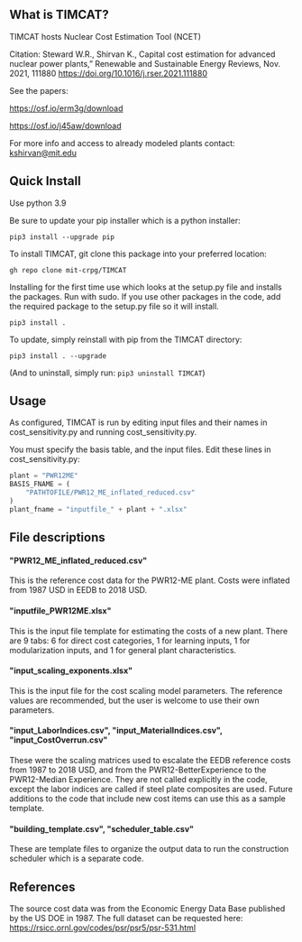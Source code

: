## What is TIMCAT?
TIMCAT hosts Nuclear Cost Estimation Tool (NCET)

Citation: Steward W.R., Shirvan K., Capital cost estimation for advanced nuclear power plants,” Renewable and Sustainable Energy Reviews, Nov. 2021, 111880 https://doi.org/10.1016/j.rser.2021.111880


See the papers:

https://osf.io/erm3g/download

https://osf.io/j45aw/download


For more info and access to already modeled plants contact: kshirvan@mit.edu

## Quick Install

Use python 3.9

Be sure to update your pip installer which is a python installer:

``pip3 install --upgrade pip``

To install TIMCAT, git clone this package into your preferred location:

``gh repo clone mit-crpg/TIMCAT``

Installing for the first time use which looks at the setup.py file and installs the packages. Run with sudo. If you use
other packages in the code, add the required package to the setup.py file so it will install.

``pip3 install .``

To update, simply reinstall with pip from the TIMCAT directory:

``pip3 install . --upgrade``

(And to uninstall, simply run: ``pip3 uninstall TIMCAT``)

## Usage
As configured, TIMCAT is run by editing input files and their names in cost_sensitivity.py and running
cost_sensitivity.py. 

You must specify the basis table, and the input files. Edit these lines in cost_sensitivity.py:

```python
plant = "PWR12ME"
BASIS_FNAME = (
    "PATHTOFILE/PWR12_ME_inflated_reduced.csv"
)
plant_fname = "inputfile_" + plant + ".xlsx"
```

## File descriptions
#### "PWR12_ME_inflated_reduced.csv"
This is the reference cost data for the PWR12-ME plant. Costs were inflated from 1987 USD in EEDB to 2018 USD.

#### "inputfile_PWR12ME.xlsx"
This is the input file template for estimating the costs of a new plant. There are 9 tabs: 6 for direct cost categories, 1 for learning inputs, 1 for modularization inputs, and 1 for general plant characteristics. 

#### "input_scaling_exponents.xlsx"
This is the input file for the cost scaling model parameters. The reference values are recommended, but the user is welcome to use their own parameters. 

#### "input_LaborIndices.csv", "input_MaterialIndices.csv", "input_CostOverrun.csv"
These were the scaling matrices used to escalate the EEDB reference costs from 1987 to 2018 USD, and from the PWR12-BetterExperience to the PWR12-Median Experience. They are not called explicitly in the code, except the labor indices are called if steel plate composites are used. Future additions to the code that include new cost items can use this as a sample template.

#### "building_template.csv", "scheduler_table.csv"
These are template files to organize the output data to run the construction scheduler which is a separate code.


## References
The source cost data was from the Economic Energy Data Base published by the US DOE in 1987. The full dataset can be requested here: https://rsicc.ornl.gov/codes/psr/psr5/psr-531.html
